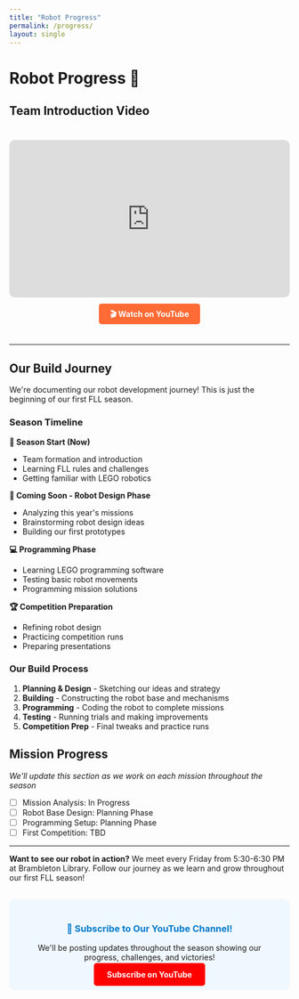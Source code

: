 ```yaml
---
title: "Robot Progress"
permalink: /progress/
layout: single
---
```


# Robot Progress 🤖

## Team Introduction Video

<div style="text-align: center; margin: 40px 0;">
  <div style="position: relative; width: 100%; height: 0; padding-bottom: 56.25%; margin: 20px 0;">
    <iframe 
      style="position: absolute; top: 0; left: 0; width: 100%; height: 100%; border-radius: 10px;" 
      src="https://www.youtube.com/embed/zd637TJYjNA" 
      title="Tech Titans FLL Team - Season 2024-25 Introduction" 
      frameborder="0" 
      allow="accelerometer; autoplay; clipboard-write; encrypted-media; gyroscope; picture-in-picture" 
      allowfullscreen>
    </iframe>
  </div>
  <p style="text-align: center;">
    <a href="https://www.youtube.com/watch?v=zd637TJYjNA" target="_blank" style="background: #ff6b35; color: white; padding: 10px 20px; border-radius: 5px; text-decoration: none; font-weight: bold;">
      🎬 Watch on YouTube
    </a>
  </p>
</div>

---

## Our Build Journey

We're documenting our robot development journey! This is just the beginning of our first FLL season.

### Season Timeline

**🏁 Season Start (Now)**
- Team formation and introduction
- Learning FLL rules and challenges
- Getting familiar with LEGO robotics

**🔧 Coming Soon - Robot Design Phase**
- Analyzing this year's missions
- Brainstorming robot design ideas
- Building our first prototypes

**💻 Programming Phase**
- Learning LEGO programming software
- Testing basic robot movements
- Programming mission solutions

**🏆 Competition Preparation**
- Refining robot design
- Practicing competition runs
- Preparing presentations

### Our Build Process

1. **Planning & Design** - Sketching our ideas and strategy
2. **Building** - Constructing the robot base and mechanisms  
3. **Programming** - Coding the robot to complete missions
4. **Testing** - Running trials and making improvements
5. **Competition Prep** - Final tweaks and practice runs

## Mission Progress

*We'll update this section as we work on each mission throughout the season*

- [ ] Mission Analysis: In Progress
- [ ] Robot Base Design: Planning Phase  
- [ ] Programming Setup: Planning Phase
- [ ] First Competition: TBD

---

**Want to see our robot in action?** We meet every Friday from 5:30-6:30 PM at Brambleton Library. Follow our journey as we learn and grow throughout our first FLL season!

<div style="text-align: center; background: #f0f8ff; padding: 20px; border-radius: 10px; margin: 30px 0;">
  <h3 style="color: #007acc;">🔔 Subscribe to Our YouTube Channel!</h3>
  <p>We'll be posting updates throughout the season showing our progress, challenges, and victories!</p>
  <a href="https://www.youtube.com/channel/UC[YOUR_CHANNEL_ID]" target="_blank" style="background: #ff0000; color: white; padding: 12px 24px; border-radius: 5px; text-decoration: none; font-weight: bold;">
    Subscribe on YouTube
  </a>
</div>